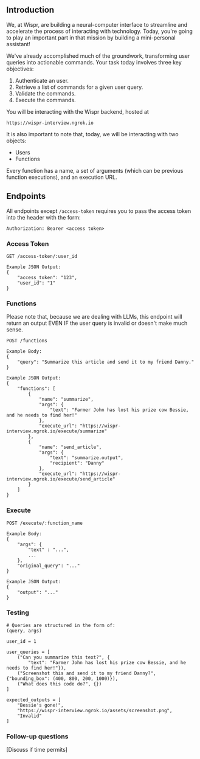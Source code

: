 ## Introduction

We, at Wispr, are building a neural-computer interface to streamline and accelerate the process of interacting with technology. Today, you're going to play an important part in that mission by building a mini-personal assistant! 

We've already accomplished much of the groundwork, transforming user queries into actionable commands. Your task today involves three key objectives:

1. Authenticate an user.
2. Retrieve a list of commands for a given user query.
3. Validate the commands.
4. Execute the commands.

You will be interacting with the Wispr backend, hosted at 
```
https://wispr-interview.ngrok.io
```

It is also important to note that, today, we will be interacting with two objects:
- Users
- Functions

Every function has a name, a set of arguments (which can be previous function executions), and an execution URL.

## Endpoints

All endpoints except `/access-token` requires you to pass the access token into the header with the form:
```
Authorization: Bearer <access token>
```

### Access Token
```
GET /access-token/:user_id

Example JSON Output:
{
    "access_token": "123", 
    "user_id": "1"
}
```

### Functions
Please note that, because we are dealing with LLMs, this endpoint will return an output EVEN IF the user query is invalid or doesn't make much sense.
```
POST /functions

Example Body:
{
    "query": "Summarize this article and send it to my friend Danny."
}

Example JSON Output:
{
    "functions": [
        {
            "name": "summarize",
            "args": {                
                "text": "Farmer John has lost his prize cow Bessie, and he needs to find her!"
            },
            "execute_url": "https://wispr-interview.ngrok.io/execute/summarize"            
        },
        {
            "name": "send_article",
            "args": {                
                "text": "summarize.output",
                "recipient": "Danny"
            },
            "execute_url": "https://wispr-interview.ngrok.io/execute/send_article"
        }
    ]
}
```

### Execute
```
POST /execute/:function_name

Example Body:
{
    "args": {
        "text" : "...",
        ...
    },
    "original_query": "..."
}

Example JSON Output:
{
    "output": "..."
}

```



### Testing
```
# Queries are structured in the form of:
(query, args)

user_id = 1

user_queries = [
    ("Can you summarize this text?", {
        "text": "Farmer John has lost his prize cow Bessie, and he needs to find her!"}),
    ("Screenshot this and send it to my friend Danny?", {"bounding_box": (400, 800, 200, 1000)}),
    ("What does this code do?", {})
]

expected_outputs = [
    "Bessie's gone!",
    "https://wispr-interview.ngrok.io/assets/screenshot.png",
    "Invalid"
]

```

### Follow-up questions 
[Discuss if time permits]
